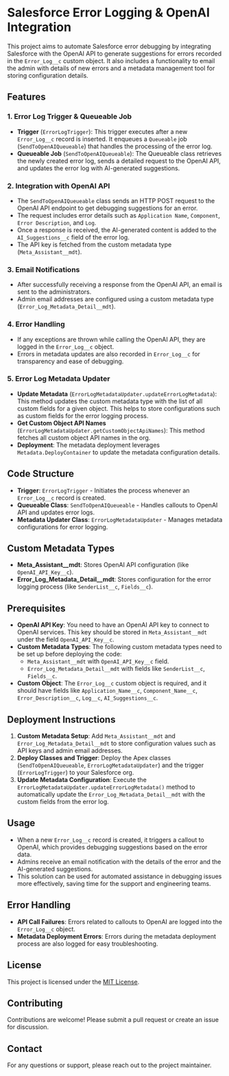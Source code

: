# Salesforce Error Logging & OpenAI Integration

This project aims to automate Salesforce error debugging by integrating Salesforce with the OpenAI API to generate suggestions for errors recorded in the `Error_Log__c` custom object. It also includes a functionality to email the admin with details of new errors and a metadata management tool for storing configuration details.

## Features

### 1. Error Log Trigger & Queueable Job
- **Trigger** (`ErrorLogTrigger`): This trigger executes after a new `Error_Log__c` record is inserted. It enqueues a `Queueable` job (`SendToOpenAIQueueable`) that handles the processing of the error log.
- **Queueable Job** (`SendToOpenAIQueueable`): The Queueable class retrieves the newly created error log, sends a detailed request to the OpenAI API, and updates the error log with AI-generated suggestions.

### 2. Integration with OpenAI API
- The `SendToOpenAIQueueable` class sends an HTTP POST request to the OpenAI API endpoint to get debugging suggestions for an error.
- The request includes error details such as `Application Name`, `Component`, `Error Description`, and `Log`.
- Once a response is received, the AI-generated content is added to the `AI_Suggestions__c` field of the error log.
- The API key is fetched from the custom metadata type (`Meta_Assistant__mdt`).

### 3. Email Notifications
- After successfully receiving a response from the OpenAI API, an email is sent to the administrators.
- Admin email addresses are configured using a custom metadata type (`Error_Log_Metadata_Detail__mdt`).

### 4. Error Handling
- If any exceptions are thrown while calling the OpenAI API, they are logged in the `Error_Log__c` object.
- Errors in metadata updates are also recorded in `Error_Log__c` for transparency and ease of debugging.

### 5. Error Log Metadata Updater
- **Update Metadata** (`ErrorLogMetadataUpdater.updateErrorLogMetadata`): This method updates the custom metadata type with the list of all custom fields for a given object. This helps to store configurations such as custom fields for the error logging process.
- **Get Custom Object API Names** (`ErrorLogMetadataUpdater.getCustomObjectApiNames`): This method fetches all custom object API names in the org.
- **Deployment**: The metadata deployment leverages `Metadata.DeployContainer` to update the metadata configuration details.

## Code Structure
- **Trigger**: `ErrorLogTrigger` - Initiates the process whenever an `Error_Log__c` record is created.
- **Queueable Class**: `SendToOpenAIQueueable` - Handles callouts to OpenAI API and updates error logs.
- **Metadata Updater Class**: `ErrorLogMetadataUpdater` - Manages metadata configurations for error logging.

## Custom Metadata Types
- **Meta_Assistant__mdt**: Stores OpenAI API configuration (like `OpenAI_API_Key__c`).
- **Error_Log_Metadata_Detail__mdt**: Stores configuration for the error logging process (like `SenderList__c`, `Fields__c`).

## Prerequisites
- **OpenAI API Key**: You need to have an OpenAI API key to connect to OpenAI services. This key should be stored in `Meta_Assistant__mdt` under the field `OpenAI_API_Key__c`.
- **Custom Metadata Types**: The following custom metadata types need to be set up before deploying the code:
  - `Meta_Assistant__mdt` with `OpenAI_API_Key__c` field.
  - `Error_Log_Metadata_Detail__mdt` with fields like `SenderList__c`, `Fields__c`.
- **Custom Object**: The `Error_Log__c` custom object is required, and it should have fields like `Application_Name__c`, `Component_Name__c`, `Error_Description__c`, `Log__c`, `AI_Suggestions__c`.

## Deployment Instructions
1. **Custom Metadata Setup**: Add `Meta_Assistant__mdt` and `Error_Log_Metadata_Detail__mdt` to store configuration values such as API keys and admin email addresses.
2. **Deploy Classes and Trigger**: Deploy the Apex classes (`SendToOpenAIQueueable`, `ErrorLogMetadataUpdater`) and the trigger (`ErrorLogTrigger`) to your Salesforce org.
3. **Update Metadata Configuration**: Execute the `ErrorLogMetadataUpdater.updateErrorLogMetadata()` method to automatically update the `Error_Log_Metadata_Detail__mdt` with the custom fields from the error log.

## Usage
- When a new `Error_Log__c` record is created, it triggers a callout to OpenAI, which provides debugging suggestions based on the error data.
- Admins receive an email notification with the details of the error and the AI-generated suggestions.
- This solution can be used for automated assistance in debugging issues more effectively, saving time for the support and engineering teams.

## Error Handling
- **API Call Failures**: Errors related to callouts to OpenAI are logged into the `Error_Log__c` object.
- **Metadata Deployment Errors**: Errors during the metadata deployment process are also logged for easy troubleshooting.

## License
This project is licensed under the [MIT License](LICENSE).

## Contributing
Contributions are welcome! Please submit a pull request or create an issue for discussion.

## Contact
For any questions or support, please reach out to the project maintainer.


